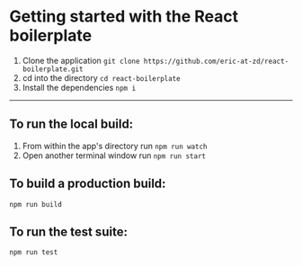 # Getting started with the React boilerplate

1. Clone the application `git clone https://github.com/eric-at-zd/react-boilerplate.git`
1. cd into the directory `cd react-boilerplate`
1.  Install the dependencies `npm i`

---

## To run the local build:
1. From within the app's directory run `npm run watch`
1. Open another terminal window run `npm run start`

## To build a production build:
`npm run build`

## To run the test suite:
`npm run test`
